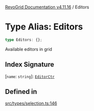 [RevoGrid Documentation v4.11.16](README.md) / Editors

# Type Alias: Editors

```ts
type Editors: {};
```

Available editors in grid

## Index Signature

 \[`name`: `string`\]: [`EditorCtr`](TypeAlias.EditorCtr.md)

## Defined in

[src/types/selection.ts:146](https://github.com/revolist/revogrid/blob/763c92aaba8e74029a3eccde1c674251aae1a42c/src/types/selection.ts#L146)
